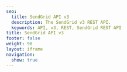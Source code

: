 ```yaml
---
seo:
  title: SendGrid API v3
  description: The SendGrid v3 REST API.
  keywords: API, v3, REST, SendGrid REST API
title: SendGrid API v3
footer: false
weight: 90
layout: iframe
navigation:
  show: true
---
```

<!--<iframe frameborder="0" src="https://sendgrid.api-docs.io/v3.0"></iframe>-->
